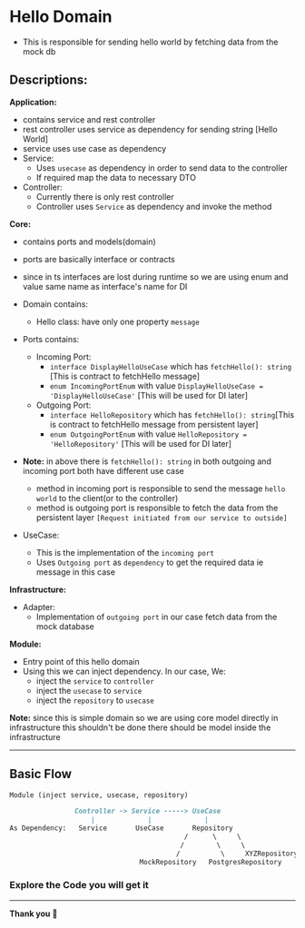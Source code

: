 # Hello Domain

- This is responsible for sending hello world by fetching data from the mock db

## Descriptions:

**Application:**
- contains service and rest controller
- rest controller uses service as dependency for sending string [Hello World]
- service uses use case as dependency
- Service:
  - Uses `usecase` as dependency in order to send data to the controller
  - If required map the data to necessary DTO
- Controller:
  - Currently there is only rest controller
  - Controller uses `Service` as dependency and invoke the method

**Core:**
- contains ports and models(domain)
- ports are basically interface or contracts
- since in ts interfaces are lost during runtime so we are using enum and value same name as interface's name for DI
- Domain contains:
  - Hello class: have only one property `message`
- Ports contains:
  - Incoming Port:
    - `interface DisplayHelloUseCase` which has `fetchHello(): string` [This is contract to fetchHello message]
    - `enum IncomingPortEnum` with value `DisplayHelloUseCase = 'DisplayHelloUseCase'` [This will be used for DI later]
  - Outgoing Port:
    - `interface HelloRepository` which has `fetchHello(): string`[This is contract to fetchHello message from persistent layer]
    - `enum OutgoingPortEnum` with value `HelloRepository = 'HelloRepository'` [This will be used for DI later]
- **Note:** in above there is `fetchHello(): string` in both outgoing and incoming port both have different use case
  - method in incoming port is responsible to send the message `hello world` to the client(or to the controller)
  - method is outgoing port is responsible to fetch the data from the persistent layer `[Request initiated from our service to outside]`

- UseCase:
  - This is the implementation of the `incoming port`
  - Uses `Outgoing port` as `dependency` to get the required data ie message in this case

**Infrastructure:**
- Adapter:
  - Implementation of `outgoing port` in our case fetch data from the mock database

**Module:**
- Entry point of this hello domain
- Using this we can inject dependency. In our case, We:
  - inject the `service` to `controller`
  - inject the `usecase` to `service`
  - inject the `repository` to `usecase`


**Note:** since this is simple domain so we are using core model directly in infrastructure this shouldn't be done there should be model inside the infrastructure

---

## Basic Flow
```markdown
Module (inject service, usecase, repository)

                Controller -> Service -----> UseCase
                    |             |             |
As Dependency:   Service       UseCase       Repository
                                           /      \     \
                                          /        \     \
                                         /          \     XYZRepository
                                MockRepository   PostgresRepository
```

### Explore the Code you will get it

---
**Thank you 🙏**